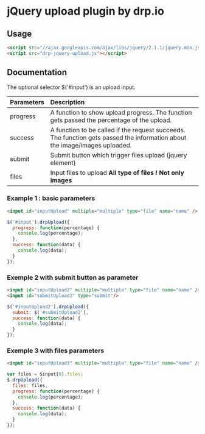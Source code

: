 jQuery upload plugin by drp.io
==============================

## Usage
```html
<script src="//ajax.googleapis.com/ajax/libs/jquery/2.1.1/jquery.min.js"></script>
<script src="drp-jquery-upload.js"></script>
```

## Documentation

The optional selector $('#input') is an upload input.

| Parameters|Description|
| ----------|:----------|
| progress      | A function to show upload progress. The function gets passed the percentage of the upload.
| success       | A function to be called if the request succeeds. The function gets passed the information about the image/images uploaded.
| submit       | Submit button which trigger files upload (jquery element)
| files       | Input files to upload **All type of files ! Not only images**

### Example 1 : basic parameters
```html
<input id="inputUpload" multiple="multiple" type="file" name="name" />
```
```javascript
$('#input').drpUpload({
  progress: function(percentage) {
    console.log(percentage);
  },
  success: function(data) {
    console.log(data);
  }
});
```
### Exemple 2 with submit button as parameter
```html
<input id="inputUpload2" multiple="multiple" type="file" name="name" />
<input id="submitUpload2" type="submit"/>
```
```javascript
$('#inputUpload2').drpUpload({
  submit: $('#submitUpload2'),
  success: function(data) {
    console.log(data);
  }
});
```
### Exemple 3 with files parameters
```html
<input id="inputUpload3" multiple="multiple" type="file" name="name" />
```
```javascript
var files = $input[0].files;
$.drpUpload({
  files: files,
  progress: function(percentage) {
    console.log(percentage);
  },
  success: function(data) {
    console.log(data);
  }
});
```
